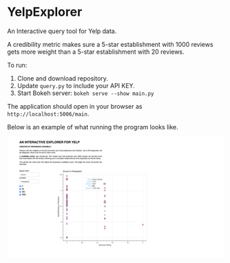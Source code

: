 # YelpExplorer

An Interactive query tool for Yelp data. 

A credibility metric makes sure a 5-star establishment with 1000 reviews gets more weight than a 5-star establishment with 20 reviews. 

To run:
1. Clone and download repository.
2. Update `query.py` to include your API KEY.
3. Start Bokeh server: `bokeh serve --show main.py`

The application should open in your browser as `http://localhost:5006/main`.

Below is an example of what running the program looks like. 

![Image description](https://github.com/hkanumilli/YelpExplorer/blob/master/testExample.png)
